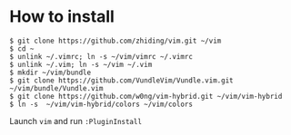 # How to install
```
$ git clone https://github.com/zhiding/vim.git ~/vim
$ cd ~
$ unlink ~/.vimrc; ln -s ~/vim/vimrc ~/.vimrc
$ unlink ~/.vim; ln -s ~/vim ~/.vim
$ mkdir ~/vim/bundle
$ git clone https://github.com/VundleVim/Vundle.vim.git ~/vim/bundle/Vundle.vim
$ git clone https://github.com/w0ng/vim-hybrid.git ~/vim/vim-hybrid
$ ln -s  ~/vim/vim-hybrid/colors ~/vim/colors
```
Launch `vim` and run `:PluginInstall`
